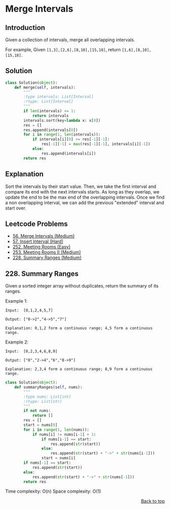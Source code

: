 # Merge Intervals
## Introduction
Given a collection of intervals, merge all overlapping intervals.

For example,
Given `[1,3],[2,6],[8,10],[15,18]`,
return `[1,6],[8,10],[15,18]`.

## Solution
```python
class Solution(object):
    def merge(self, intervals):
        """
        :type intervals: List[Interval]
        :rtype: List[Interval]
        """
        if len(intervals) <= 1:
            return intervals
        intervals.sort(key=lambda x: x[0])
        res = []
        res.append(intervals[0])
        for i in range(1, len(intervals)):
            if intervals[i][0] <= res[-1][-1]:
                res[-1][-1] = max(res[-1][-1], intervals[i][-1])
            else:
                res.append(intervals[i])
        return res
```

## Explanation
Sort the intervals by their start value. Then, we take the first interval and compare its end with the next intervals starts. As long as they overlap, we update the end to be the max end of the overlapping intervals. Once we find a non overlapping interval, we can add the previous "extended" interval and start over.

## Leetcode Problems
- [56. Merge Intervals (Medium)](https://leetcode.com/problems/merge-intervals/)
- [57. Insert Interval (Hard)](https://leetcode.com/problems/insert-interval/)
- [252. Meeting Rooms (Easy)](https://leetcode.com/problems/meeting-rooms/)
- [253. Meeting Rooms II (Medium)](https://leetcode.com/problems/meeting-rooms-ii/)
- [228. Summary Ranges (Medium)](https://leetcode.com/problems/summary-ranges/)

## 228. Summary Ranges
Given a sorted integer array without duplicates, return the summary of its ranges.

Example 1:
```
Input:  [0,1,2,4,5,7]

Output: ["0->2","4->5","7"]

Explanation: 0,1,2 form a continuous range; 4,5 form a continuous range.
```

Example 2:
```
Input:  [0,2,3,4,6,8,9]

Output: ["0","2->4","6","8->9"]

Explanation: 2,3,4 form a continuous range; 8,9 form a continuous range.
```


```python
class Solution(object):
    def summaryRanges(self, nums):
        """
        :type nums: List[int]
        :rtype: List[str]
        """
        if not nums:
            return []
        res = []
        start = nums[0]
        for i in range(1, len(nums)):
            if nums[i] != nums[i-1] + 1:
                if nums[i-1] == start:
                    res.append(str(start))
                else:
                    res.append(str(start) + "->" + str(nums[i-1]))
                start = nums[i]
        if nums[-1] == start:
            res.append(str(start))
        else:
            res.append(str(start) + "->" + str(nums[-1]))
        return res
```

Time complexity: O(n)
Space complexity: O(1)

<p align="right"><a href="#top">Back to top</a></p>